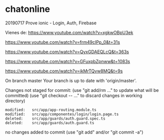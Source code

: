 # chatonline
20190717 Prove ionic - Login, Auth, Firebase

Vienes de:
https://www.youtube.com/watch?v=xgkwOBpU3ek

https://www.youtube.com/watch?v=frm49cIPp_0&t=31s

https://www.youtube.com/watch?v=QyxGDAEQLcQ&t=363s

https://www.youtube.com/watch?v=GFuxpbZpnww&t=1083s

https://www.youtube.com/watch?v=ikMrTQvw8MQ&t=9s



On branch master
Your branch is up to date with 'origin/master'.

Changes not staged for commit:
  (use "git add/rm <file>..." to update what will be committed)
  (use "git checkout -- <file>..." to discard changes in working directory)

	modified:   src/app/app-routing.module.ts
	modified:   src/app/componentes/login/login.page.ts
	deleted:    src/app/guards/auth.guard.spec.ts
	deleted:    src/app/guards/auth.guard.ts

no changes added to commit (use "git add" and/or "git commit -a")
